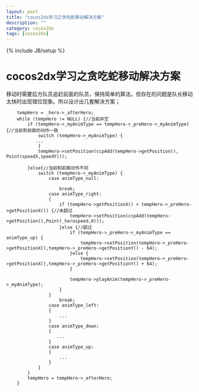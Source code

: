 ```yaml
---
layout: post
title: "cocos2dx学习之贪吃蛇移动解决方案"
description: ""
category: cocos2dx
tags: [cocos2dx]
---
```

{% include JB/setup %}

cocos2dx学习之贪吃蛇移动解决方案
==================

移动时需要后方队员追赶前面的队员，保持简单的算法。但存在的问题是队长移动太快时出现错位现象。所以设计出几套解决方案；

        tempHero = _hero->_afterHero;
        while (tempHero != NULL) {//当前非空
            if (tempHero->_myAnimType == tempHero->_preHero->_myAnimType) {//当前和前面的动作一致
                switch (tempHero->_myAnimType) {
               ...
                }
                tempHero->setPosition(ccpAdd(tempHero->getPosition(), Point(speedX,speedY)));
                
            }else{//当前和前面动作不同
                switch (tempHero->_myAnimType) {
                    case animType_null:
                        
                        break;
                    case animType_right:
                    {
                        if (tempHero->getPositionX() < tempHero->_preHero->getPositionX()) {//未超过
                            tempHero->setPosition(ccpAdd(tempHero->getPosition(),Point(_herospeed,0)));
                        }else {//超过
                            if (tempHero->_preHero->_myAnimType == animType_up) {
                                tempHero->setPosition(tempHero->_preHero->getPositionX(),tempHero->_preHero->getPositionY() - 64);
                            }else {
                                tempHero->setPosition(tempHero->_preHero->getPositionX(),tempHero->_preHero->getPositionY() + 64);
                            }
                            
                            tempHero->playAnim(tempHero->_preHero->_myAnimType);
                        }
                    }
                        break;
                    case animType_left:
                    {
                        ...
                    }
                    case animType_down:
                    {
                       ...
                    }
                    case animType_up:
                    {
                        ...
                    }
                }
            }
            tempHero = tempHero->_afterHero;
        }